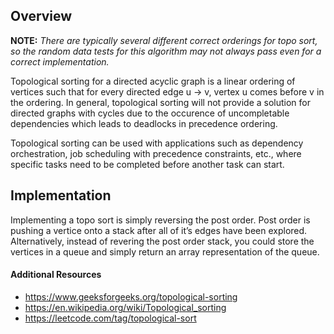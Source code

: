## Overview

**NOTE:** *There are typically several different correct orderings for topo sort, so the random data tests for this algorithm may not always pass even for a correct implementation.*

Topological sorting for a directed acyclic graph is a linear ordering of vertices such that for every directed edge u -> v, vertex u comes before v in the ordering.  In general, topological sorting will not provide a solution for directed graphs with cycles due to the occurence of uncompletable dependencies which leads to deadlocks in precedence ordering.

Topological sorting can be used with applications such as dependency orchestration, job scheduling with precedence constraints, etc., where specific tasks need to be completed before another task can start.

## Implementation

Implementing a topo sort is simply reversing the post order.  Post order is pushing a vertice onto a stack after all of it’s edges have been explored.  Alternatively, instead of revering the post order stack, you could store the vertices in a queue and simply return an array representation of the queue.

#### Additional Resources

* https://www.geeksforgeeks.org/topological-sorting
* https://en.wikipedia.org/wiki/Topological_sorting
* https://leetcode.com/tag/topological-sort